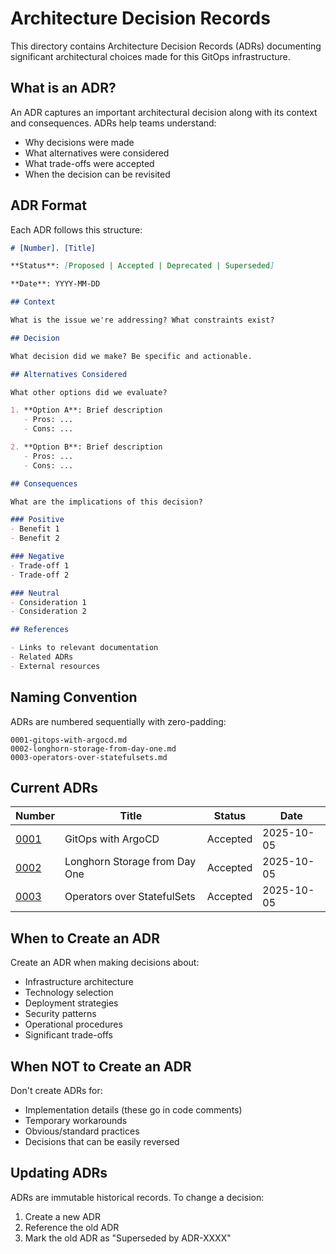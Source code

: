 # Architecture Decision Records

This directory contains Architecture Decision Records (ADRs) documenting significant architectural choices made for this GitOps infrastructure.

## What is an ADR?

An ADR captures an important architectural decision along with its context and consequences. ADRs help teams understand:
- Why decisions were made
- What alternatives were considered
- What trade-offs were accepted
- When the decision can be revisited

## ADR Format

Each ADR follows this structure:

```markdown
# [Number]. [Title]

**Status**: [Proposed | Accepted | Deprecated | Superseded]

**Date**: YYYY-MM-DD

## Context

What is the issue we're addressing? What constraints exist?

## Decision

What decision did we make? Be specific and actionable.

## Alternatives Considered

What other options did we evaluate?

1. **Option A**: Brief description
   - Pros: ...
   - Cons: ...

2. **Option B**: Brief description
   - Pros: ...
   - Cons: ...

## Consequences

What are the implications of this decision?

### Positive
- Benefit 1
- Benefit 2

### Negative
- Trade-off 1
- Trade-off 2

### Neutral
- Consideration 1
- Consideration 2

## References

- Links to relevant documentation
- Related ADRs
- External resources
```

## Naming Convention

ADRs are numbered sequentially with zero-padding:

```
0001-gitops-with-argocd.md
0002-longhorn-storage-from-day-one.md
0003-operators-over-statefulsets.md
```

## Current ADRs

| Number | Title | Status | Date |
|--------|-------|--------|------|
| [0001](0001-gitops-with-argocd.md) | GitOps with ArgoCD | Accepted | 2025-10-05 |
| [0002](0002-longhorn-storage-from-day-one.md) | Longhorn Storage from Day One | Accepted | 2025-10-05 |
| [0003](0003-operators-over-statefulsets.md) | Operators over StatefulSets | Accepted | 2025-10-05 |

## When to Create an ADR

Create an ADR when making decisions about:
- Infrastructure architecture
- Technology selection
- Deployment strategies
- Security patterns
- Operational procedures
- Significant trade-offs

## When NOT to Create an ADR

Don't create ADRs for:
- Implementation details (these go in code comments)
- Temporary workarounds
- Obvious/standard practices
- Decisions that can be easily reversed

## Updating ADRs

ADRs are immutable historical records. To change a decision:
1. Create a new ADR
2. Reference the old ADR
3. Mark the old ADR as "Superseded by ADR-XXXX"
